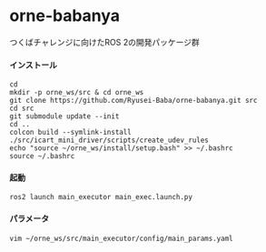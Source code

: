# orne-babanya
つくばチャレンジに向けたROS 2の開発パッケージ群

#### インストール
```
cd 
mkdir -p orne_ws/src & cd orne_ws
git clone https://github.com/Ryusei-Baba/orne-babanya.git src
cd src
git submodule update --init
cd ..
colcon build --symlink-install
./src/icart_mini_driver/scripts/create_udev_rules
echo "source ~/orne_ws/install/setup.bash" >> ~/.bashrc
source ~/.bashrc
```

#### 起動
```
ros2 launch main_executor main_exec.launch.py
```

#### パラメータ
```
vim ~/orne_ws/src/main_executor/config/main_params.yaml
```
